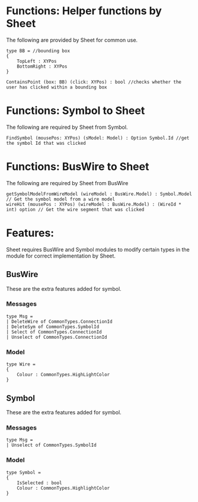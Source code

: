# Functions: Helper functions by Sheet

The following are provided by Sheet for common use.
 
```
type BB = //bounding box
{
    TopLeft : XYPos
    BottomRight : XYPos
}

ContainsPoint (box: BB) (click: XYPos) : bool //checks whether the user has clicked within a bounding box 
```

# Functions: Symbol to Sheet 

The following are required by Sheet from Symbol.

```
FindSymbol (mousePos: XYPos) (sModel: Model) : Option Symbol.Id //get the symbol Id that was clicked 
```

# Functions: BusWire to Sheet

The following are required by Sheet from BusWire

```
getSymbolModelFromWireModel (wireModel : BusWire.Model) : Symbol.Model // Get the symbol model from a wire model
wireHit (mousePos : XYPos) (wireModel : BusWire.Model) : (WireId * int) option // Get the wire segment that was clicked
```

# Features:

Sheet requires BusWire and Symbol modules to modify certain types in the module for correct implementation by Sheet. 

## BusWire 
These are the extra features added for symbol. 

### Messages 
```
type Msg = 
| DeleteWire of CommonTypes.ConnectionId
| DeleteSym of CommonTypes.SymbolId 
| Select of CommonTypes.ConnectionId
| Unselect of CommonTypes.ConnectionId
```

### Model 
```
type Wire = 
{
    Colour : CommonTypes.HighLightColor
}
```
## Symbol 
These are the extra features added for symbol. 

### Messages 
```
type Msg = 
| Unselect of CommonTypes.SymbolId
```

### Model 
```
type Symbol =
{
    IsSelected : bool 
    Colour : CommonTypes.HighlightColor 
}
```
